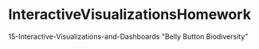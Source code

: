 # InteractiveVisualizationsHomework
15-Interactive-Visualizations-and-Dashboards "Belly Button Biodiversity"
